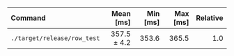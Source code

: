 | Command | Mean [ms] | Min [ms] | Max [ms] | Relative |
|:---|---:|---:|---:|---:|
| `./target/release/row_test` | 357.5 ± 4.2 | 353.6 | 365.5 | 1.0 |
